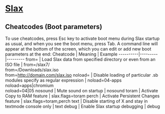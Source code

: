 # [Slax](https://www.slax.org)
## Cheatcodes (Boot parameters)
To use cheatcodes, press Esc key to activate boot menu during Slax startup as usual, and when you see the boot menu, press Tab. A command line will appear at the bottom of the screen, which you can edit or add new boot parameters at the end:
Cheatcode | Meaning | Example
----------|---------|---------
from=	    | Load Slax data from specified directory or even from an ISO file | from=/slax7/<br/> from=/Downloads/slax.iso<br/> from=http://domain.com/slax.iso
noload=	  | Disable loading of particular .sb modules specify as regular expression	| noload=04-apps<br/> noload=apps\|chromium<br/> noload=04\|05
nosound	  | Mute sound on startup	| nosound
toram	    | Activate Copy to RAM feature | slax.flags=toram
perch     | Activate Persistent Changes feature | slax.flags=toram,perch
text      | Disable starting of X and stay in textmode console only | text
debug     | Enable Slax startup debugging	| debug
